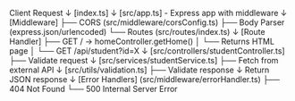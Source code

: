 Client Request
    ↓
[index.ts]
    ↓
[src/app.ts] - Express app with middleware
    ↓
[Middleware]
    ├── CORS (src/middleware/corsConfig.ts)
    ├── Body Parser (express.json/urlencoded)
    └── Routes (src/routes/index.ts)
        ↓
    [Route Handler]
        ├── GET / → homeController.getHome()
        │              └── Returns HTML page
        │
        └── GET /api/student?id=X
                  ↓
            [src/controllers/studentController.ts]
                  ├── Validate request
                  ↓
            [src/services/studentService.ts]
                  ├── Fetch from external API
                  ↓
            [src/utils/validation.ts]
                  ├── Validate response
                  ↓
            Return JSON response
    ↓
[Error Handlers] (src/middleware/errorHandler.ts)
    ├── 404 Not Found
    └── 500 Internal Server Error
